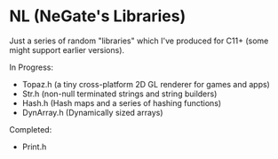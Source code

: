 # NL (NeGate's Libraries)

Just a series of random "libraries" which I've produced for C11+ (some might support earlier versions).

In Progress:
 - Topaz.h (a tiny cross-platform 2D GL renderer for games and apps)
 - Str.h (non-null terminated strings and string builders)
 - Hash.h (Hash maps and a series of hashing functions)
 - DynArray.h (Dynamically sized arrays)

Completed:
 - Print.h
